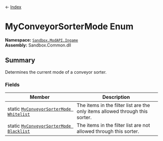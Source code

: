 ← [Index](index)
# MyConveyorSorterMode Enum
**Namespace:** [`Sandbox.ModAPI.Ingame`](Sandbox.ModAPI.Ingame)  
**Assembly:** Sandbox.Common.dll  
## Summary
Determines the current mode of a conveyor sorter.
### Fields
|Member|Description|
|---|---|
|static [`MyConveyorSorterMode Whitelist`](Sandbox.ModAPI.Ingame.Whitelist)|The items in the filter list are the only items allowed through this sorter.|
|static [`MyConveyorSorterMode Blacklist`](Sandbox.ModAPI.Ingame.Blacklist)|The items in the filter list are not allowed through this sorter.|
